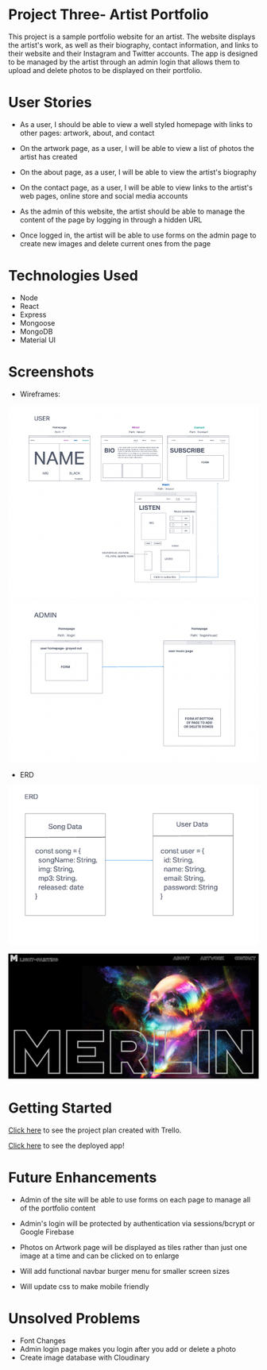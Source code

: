 # Project Three- Artist Portfolio

This project is a sample portfolio website for an artist.  The website displays the artist's work, as well as their biography, contact information, and links to their website and their Instagram and Twitter accounts.  The app is designed to be managed by the artist through an admin login that allows them to upload and delete photos to be displayed on their portfolio.

# User Stories

- As a user, I should be able to view a well styled homepage with links to other pages: artwork, about, and contact

- On the artwork page, as a user, I will be able to view a list of photos the artist has created

- On the about page, as a user, I will be able to view the artist's biography

- On the contact page, as a user, I will be able to view links to the artist's web pages, online store and social media accounts

- As the admin of this website, the artist should be able to manage the content of the page by logging in through a hidden URL

- Once logged in, the artist will be able to use forms on the admin page to create new images and delete current ones from the page


# Technologies Used

- Node
- React
- Express
- Mongoose
- MongoDB
- Material UI

# Screenshots

- Wireframes:

![Wireframes](public/assets/screenshots/Wireframe1.png)
![Wireframes](public/assets/screenshots/Wireframe2.png)

- ERD

![Wireframes](public/assets/screenshots/ERD.png)

![AppHompage](public/assets/screenshots/app_hompage.png)


# Getting Started

[Click here](https://trello.com/invite/b/8qPUbezZ/135fe9b3bd995c501d78987d35b1fd1d/project-three) to see the project plan created with Trello.

[Click here](https://vast-castle-55899.herokuapp.com/) to see the deployed app!

# Future Enhancements

- Admin of the site will be able to use forms on each page to manage all of the portfolio content

- Admin's login will be protected by authentication via sessions/bcrypt or Google Firebase

- Photos on Artwork page will be displayed as tiles rather than just one image at a time and can be clicked on to enlarge

- Will add functional navbar burger menu for smaller screen sizes

- Will update css to make mobile friendly

# Unsolved Problems

- Font Changes
- Admin login page makes you login after you add or delete a photo
- Create image database with Cloudinary